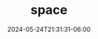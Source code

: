 ---
title: "space"
date: 2024-05-24T21:31:31-06:00
description: photos of beauty in our solar system and beyond
featured_image: WizardNebula.jpg
weight: 2
menus: "main"
---